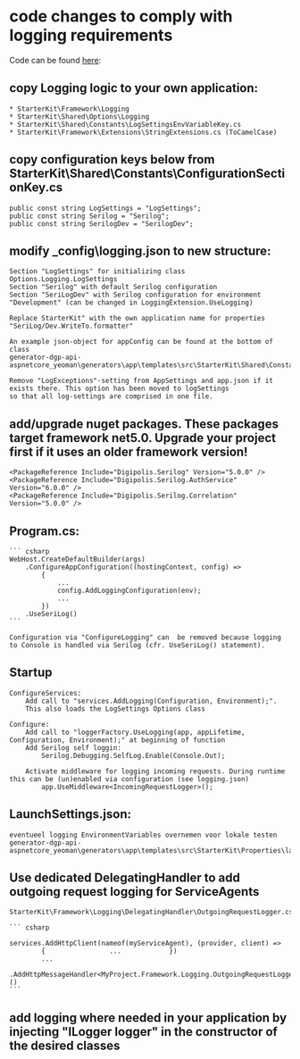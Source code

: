 # code changes to comply with logging requirements

Code can be found [here](https://github.com/digipolisantwerp/generator-dgp-api-aspnetcore_yeoman/tree/master/generators/app/templates/src/StarterKit):

## copy Logging logic to your own application:

	* StarterKit\Framework\Logging
	* StarterKit\Shared\Options\Logging
	* StarterKit\Shared\Constants\LogSettingsEnvVariableKey.cs
	* StarterKit\Framework\Extensions\StringExtensions.cs (ToCamelCase)
	
## copy configuration keys below from StarterKit\Shared\Constants\ConfigurationSectionKey.cs
  
	public const string LogSettings = "LogSettings";
    public const string Serilog = "Serilog";
    public const string SerilogDev = "SerilogDev";
	
## modify _config\logging.json to new structure:

	Section "LogSettings" for initializing class Options.Logging.LogSettings
	Section "Serilog" with default Serilog configuration
	Section "SeriLogDev" with Serilog configuration for environment "Development" (can be changed in LoggingExtension.UseLogging)
	
	Replace StarterKit" with the own application name for properties "SeriLog/Dev.WriteTo.formatter"

	An example json-object for appConfig can be found at the bottom of class
	generator-dgp-api-aspnetcore_yeoman\generators\app\templates\src\StarterKit\Shared\Constants\LogSettingsEnvVariableKey.cs
	
	Remove "LogExceptions"-setting from AppSettings and app.json if it exists there. This option has been moved to logSettings
	so that all log-settings are comprised in one file.

## add/upgrade nuget packages. These packages target framework net5.0. Upgrade your project first if it uses an older framework version!

	<PackageReference Include="Digipolis.Serilog" Version="5.0.0" />
    <PackageReference Include="Digipolis.Serilog.AuthService" Version="6.0.0" />
    <PackageReference Include="Digipolis.Serilog.Correlation" Version="5.0.0" />

## Program.cs:

	``` csharp 
	WebHost.CreateDefaultBuilder(args)
		.ConfigureAppConfiguration((hostingContext, config) =>
			{
				...
				config.AddLoggingConfiguration(env);
				...
			})
		.UseSeriLog()
	```

	Configuration via "ConfigureLogging" can  be removed because logging to Console is handled via Serilog (cfr. UseSeriLog() statement).

## Startup
	ConfigureServices: 
		Add call to "services.AddLogging(Configuration, Environment);". 
		This also loads the LogSettings Options class
		
	Configure:
		Add call to "loggerFactory.UseLogging(app, appLifetime, Configuration, Environment);" at beginning of function
		Add Serilog self loggin:
			Serilog.Debugging.SelfLog.Enable(Console.Out);
		
		Activate middleware for logging incoming requests. During runtime this can be (un)enabled via configuration (see logging.json)
			app.UseMiddleware<IncomingRequestLogger>();

## LaunchSettings.json:
	eventueel logging EnvironmentVariables overnemen voor lokale testen
	generator-dgp-api-aspnetcore_yeoman\generators\app\templates\src\StarterKit\Properties\launchSettings.json
	
## Use dedicated DelegatingHandler to add outgoing request logging for ServiceAgents
	
	StarterKit\Framework\Logging\DelegatingHandler\OutgoingRequestLogger.cs
	
	``` csharp 
	
	services.AddHttpClient(nameof(myServiceAgent), (provider, client) =>
            {                ...            })
            ...
            .AddHttpMessageHandler<MyProject.Framework.Logging.OutgoingRequestLogger<MyServiceAgent>>()
	```
	
## add logging where needed in your application by injecting "ILogger<MyClass> logger" in the constructor of the desired classes

